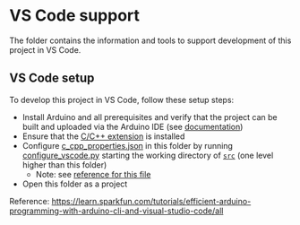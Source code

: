 # VS Code support

The folder contains the information and tools to support development of this project in VS Code.

## VS Code setup

To develop this project in VS Code, follow these setup steps:

* Install Arduino and all prerequisites and verify that the project can be built and uploaded via the Arduino IDE (see [documentation](../vario/README.md))
* Ensure that the [C/C++ extension](https://marketplace.visualstudio.com/items?itemName=ms-vscode.cpptools) is installed
* Configure [c_cpp_properties.json](c_cpp_properties.json) in this folder by running [configure_vscode.py](configure_vscode.py) starting the working directory of [`src`](..) (one level higher than this folder)
    * Note: see [reference for this file](https://code.visualstudio.com/docs/cpp/c-cpp-properties-schema-reference)
* Open this folder as a project

Reference: https://learn.sparkfun.com/tutorials/efficient-arduino-programming-with-arduino-cli-and-visual-studio-code/all
